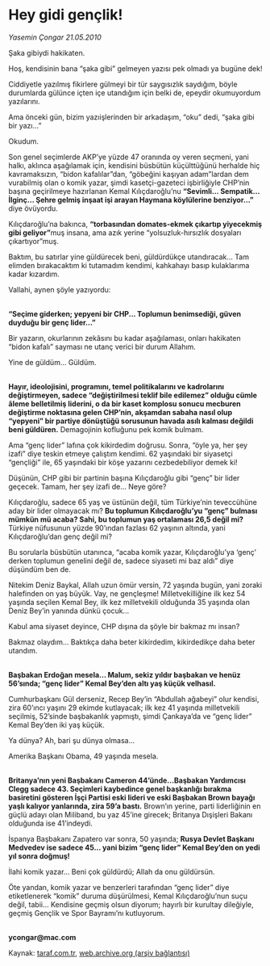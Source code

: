 # Hey gidi gençlik!

*Yasemin Çongar 21.05.2010*

<div class="yazi"><p>Şaka gibiydi hakikaten.</p>
<p>Hoş, kendisinin bana “şaka gibi” gelmeyen yazısı pek olmadı ya bugüne dek!</p>
<p>Ciddiyetle yazılmış fikirlere gülmeyi bir tür saygısızlık saydığım, böyle durumlarda gülünce içten içe utandığım için belki de, epeydir okumuyordum yazılarını.</p>
<p>Ama önceki gün, bizim yazıişlerinden bir arkadaşım, “oku” dedi, “şaka gibi bir yazı...”</p>
<p>Okudum.</p>
<p>Son genel seçimlerde AKP’ye yüzde 47 oranında oy veren seçmeni, yani halkı, aklınca aşağılamak için, kendisini büsbütün küçülttüğünü herhalde hiç kavramaksızın, “bidon kafalılar”dan, “göbeğini kaşıyan adam”lardan dem vurabilmiş olan o komik yazar, şimdi kasetçi-gazeteci işbirliğiyle CHP’nin başına geçirilmeye hazırlanan Kemal Kılıçdaroğlu’nu <b>“Sevimli... Sempatik... İlginç... Şehre gelmiş inşaat işi arayan Haymana köylülerine benziyor...” </b>diye övüyordu. </p>
<p>Kılıçdaroğlu’na bakınca, <b>“torbasından domates-ekmek çıkartıp yiyecekmiş gibi geliyor”</b>muş insana, ama azık yerine “yolsuzluk-hırsızlık dosyaları çıkartıyor”muş.</p>
<p>Baktım, bu satırlar yine güldürecek beni, güldürdükçe utandıracak... Tam elimden bırakacaktım ki tutamadım kendimi, kahkahayı basıp kulaklarıma kadar kızardım.</p>
<p>Vallahi, aynen şöyle yazıyordu:</p>
<p><b><br/>“Seçime giderken; yepyeni bir CHP... Toplumun benimsediği, güven duyduğu bir genç lider...”</b></p>
<p>Bir yazarın, okurlarının zekâsını bu kadar aşağılaması, onları hakikaten “bidon kafalı” sayması ne utanç verici bir durum Allahım.</p>
<p>Yine de güldüm... Güldüm.</p>
<p><b><br/>Hayır, ideolojisini, programını, temel politikalarını ve kadrolarını değiştirmeyen, sadece “değiştirilmesi teklif bile edilemez” olduğu cümle âleme belletilmiş liderini, o da bir kaset komplosu sonucu mecburen değiştirme noktasına gelen CHP’nin, akşamdan sabaha nasıl olup “yepyeni” bir partiye dönüştüğü sorusunun havada asılı kalması değildi beni güldüren.</b> Demagojinin kofluğunu pek komik bulmam. </p>
<p>Ama “genç lider” lafına çok kikirdedim doğrusu. Sonra, “öyle ya, her şey izafi” diye teskin etmeye çalıştım kendimi. 62 yaşındaki bir siyasetçi “gençliği” ile, 65 yaşındaki bir köşe yazarını cezbedebiliyor demek ki!</p>
<p>Düşünün, CHP gibi bir partinin başına Kılıçdaroğlu gibi “genç” bir lider geçecek. Tamam, her şey izafi de... Neye göre?</p>
<p>Kılıçdaroğlu, sadece 65 yaş ve üstünün değil, tüm Türkiye’nin teveccühüne aday bir lider olmayacak mı? <b>Bu toplumun Kılıçdaroğlu’yu “genç” bulması mümkün mü acaba? Sahi, bu toplumun yaş ortalaması 26,5 değil mi?</b> Türkiye nüfusunun yüzde 90’ından fazlası 62 yaşının altında, yani Kılıçdaroğlu’dan genç değil mi?</p>
<p>Bu sorularla büsbütün utanınca, “acaba komik yazar, Kılıçdaroğlu’ya ‘genç’ derken toplumun genelini değil de, sadece siyaseti mi baz aldı” diye düşündüm ben de. </p>
<p>Nitekim Deniz Baykal, Allah uzun ömür versin, 72 yaşında bugün, yani zoraki halefinden on yaş büyük. Vay, ne gençleşme! Milletvekilliğine ilk kez 54 yaşında seçilen Kemal Bey, ilk kez milletvekili olduğunda 35 yaşında olan Deniz Bey’in yanında dünkü çocuk...</p>
<p>Kabul ama siyaset deyince, CHP dışına da şöyle bir bakmaz mı insan?</p>
<p>Bakmaz olaydım... Baktıkça daha beter kikirdedim, kikirdedikçe daha beter utandım.</p>
<p><b><br/>Başbakan Erdoğan mesela... Malum, sekiz yıldır başbakan ve henüz 56’sında; “genç lider” Kemal Bey’den altı yaş küçük velhasıl.</b></p>
<p>Cumhurbaşkanı Gül derseniz, Recep Bey’in “Abdullah ağabeyi” olur kendisi, zira 60’ıncı yaşını 29 ekimde kutlayacak; ilk kez 41 yaşında milletvekili seçilmiş, 52’sinde başbakanlık yapmıştı, şimdi Çankaya’da ve “genç lider” Kemal Bey’den iki yaş küçük.</p>
<p>Ya dünya? Ah, bari şu dünya olmasa...</p>
<p>Amerika Başkanı Obama, 49 yaşında mesela.</p>
<p><b><br/>Britanya’nın yeni Başbakanı Cameron 44’ünde...Başbakan Yardımcısı Clegg sadece 43. Seçimleri kaybedince genel başkanlığı bırakma basiretini gösteren İşçi Partisi eski lideri ve eski Başbakan Brown bayağı yaşlı kalıyor yanlarında, zira 59’a bastı.</b> Brown’ın yerine, parti liderliğinin en güçlü adayı olan Miliband, bu yaz 45’ine girecek; Britanya Dışişleri Bakanı olduğunda ise 41’indeydi. </p>
<p>İspanya Başbakanı Zapatero var sonra, 50 yaşında; <b>Rusya Devlet Başkanı Medvedev ise sadece 45... yani bizim “genç lider” Kemal Bey’den on yedi yıl sonra doğmuş! </b></p>
<p>İlahi komik yazar... Beni çok güldürdü; Allah da onu güldürsün.</p>
<p>Öte yandan, komik yazar ve benzerleri tarafından “genç lider” diye etiketlenerek “komik” duruma düşürülmesi, Kemal Kılıçdaroğlu’nun suçu değil, tabii... Kendisine geçmiş olsun diyorum; hayırlı bir kurultay dileğiyle, geçmiş Gençlik ve Spor Bayramı’nı kutluyorum.</p>
<p><b><br/>ycongar@mac.com</b></p></div>

Kaynak: [taraf.com.tr](http://www.taraf.com.tr:80/yasemin-congar/makale-hey-gidi-genclik.htm), [web.archive.org (arşiv bağlantısı)](http://web.archive.org/web/20100524020558/http://www.taraf.com.tr:80/yasemin-congar/makale-hey-gidi-genclik.htm)
